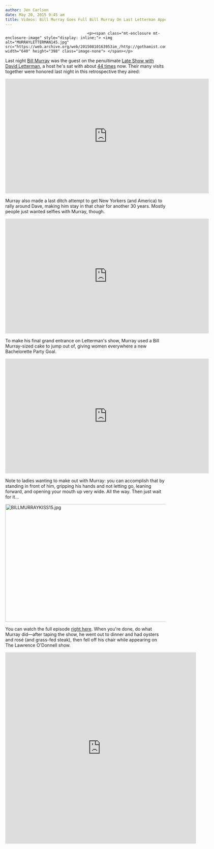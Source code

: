 ```yaml
---
author: Jen Carlson
date: May 20, 2015 9:45 am
title: Videos: Bill Murray Goes Full Bill Murray On Last Letterman Appearance
---
```


	
										<p><span class="mt-enclosure mt-enclosure-image" style="display: inline;"> <img alt="MURRAYLETTERMAN145.jpg" src="https://web.archive.org/web/20150810163953im_/http://gothamist.com/attachments/arts_jen/MURRAYLETTERMAN145.jpg" width="640" height="398" class="image-none"> </span></p>

<p>Last night <a href="https://web.archive.org/web/20150810163953/http://gothamist.com/tags/billmurray">Bill Murray</a> was the guest on the penultimate <a href="https://web.archive.org/web/20150810163953/http://gothamist.com/tags/thelateshow">Late Show with David Letterman</a>, a host he&apos;s sat with about <a href="https://web.archive.org/web/20150810163953/http://gothamist.com/2015/05/14/letterman_bill_murray.php">44 times</a> now. Their many visits together were honored last night in this retrospective they aired:</p>

<p><iframe width="640" height="360" src="https://web.archive.org/web/20150810163953if_/https://www.youtube.com/embed/SGGjIjdojiw" frameborder="0" allowfullscreen></iframe></p>

<p>Murray also made a last ditch attempt to get New Yorkers (and America) to rally around Dave, making him stay in that chair for another 30 years. Mostly people just wanted selfies with Murray, though.</p>

<p><iframe width="640" height="360" src="https://web.archive.org/web/20150810163953if_/https://www.youtube.com/embed/KOi5oowzoGc" frameborder="0" allowfullscreen></iframe></p>

<p>To make his final grand entrance on Letterman&apos;s show, Murray used a Bill Murray-sized cake to jump out of, giving women everywhere a new Bachelorette Party Goal.</p>

<p><iframe width="640" height="360" src="https://web.archive.org/web/20150810163953if_/https://www.youtube.com/embed/YW8MY9CD-tQ" frameborder="0" allowfullscreen></iframe></p>

<p>Note to ladies wanting to make out with Murray: you can accomplish that by standing in front of him, gripping his hands and not letting go, leaning forward, and opening your mouth up very wide. All the way. Then just wait for it...</p>

<p><span class="mt-enclosure mt-enclosure-image" style="display: inline;"> <img alt="BILLMURRAYKISS15.jpg" src="https://web.archive.org/web/20150810163953im_/http://gothamist.com/attachments/arts_jen/BILLMURRAYKISS15.jpg" width="640" height="369" class="image-none"> </span></p>

<p>You can watch the full episode <a href="https://web.archive.org/web/20150810163953/http://www.cbs.com/shows/late_show/video/ARbte_ipfXSEEvi5YTXwb0L7aaV6O8tI/the-late-show-5-19-2015/">right here</a>. When you&apos;re done, do what Murray did&#x2014;after taping the show, he went out to dinner and had oysters and ros&#xE9; (and grass-fed steak), then fell off his chair while appearing on The Lawrence O&apos;Donnell show.</p>

<center><iframe src="https://web.archive.org/web/20150810163953if_/https://vine.co/v/eAT7rXaX95b/embed/simple" width="600" height="600" frameborder="0"></iframe><script src="https://web.archive.org/web/20150810163953js_/https://platform.vine.co/static/scripts/embed.js"></script></center>					
										
									
				